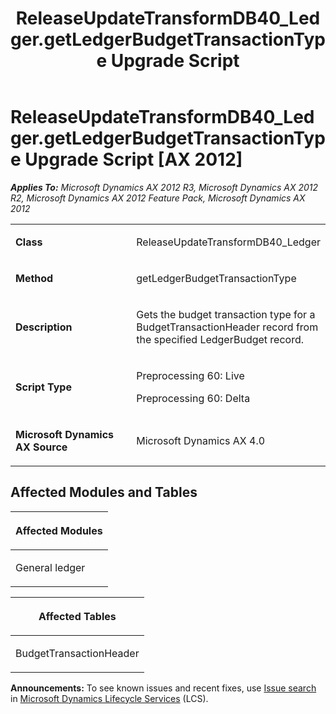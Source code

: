 ﻿---
title: ReleaseUpdateTransformDB40_Ledger.getLedgerBudgetTransactionType Upgrade Script
TOCTitle: ReleaseUpdateTransformDB40_Ledger.getLedgerBudgetTransactionType Upgrade Script
ms:assetid: 42f7c69c-0aa2-e681-dbaf-cf9a02e5b5ba
ms:mtpsurl: https://msdn.microsoft.com/en-us/library/JJ718859(v=AX.60)
ms:contentKeyID: 49707903
ms.date: 05/18/2015
mtps_version: v=AX.60
---

# ReleaseUpdateTransformDB40\_Ledger.getLedgerBudgetTransactionType Upgrade Script [AX 2012]


_**Applies To:** Microsoft Dynamics AX 2012 R3, Microsoft Dynamics AX 2012 R2, Microsoft Dynamics AX 2012 Feature Pack, Microsoft Dynamics AX 2012_

<table>
<colgroup>
<col style="width: 50%" />
<col style="width: 50%" />
</colgroup>
<tbody>
<tr class="odd">
<td><p><strong>Class</strong></p></td>
<td><p>ReleaseUpdateTransformDB40_Ledger</p></td>
</tr>
<tr class="even">
<td><p><strong>Method</strong></p></td>
<td><p>getLedgerBudgetTransactionType</p></td>
</tr>
<tr class="odd">
<td><p><strong>Description</strong></p></td>
<td><p>Gets the budget transaction type for a BudgetTransactionHeader record from the specified LedgerBudget record.</p></td>
</tr>
<tr class="even">
<td><p><strong>Script Type</strong></p></td>
<td><p>Preprocessing 60: Live</p>
<p>Preprocessing 60: Delta</p></td>
</tr>
<tr class="odd">
<td><p><strong>Microsoft Dynamics AX Source</strong></p></td>
<td><p>Microsoft Dynamics AX 4.0</p></td>
</tr>
</tbody>
</table>


## Affected Modules and Tables

<table>
<colgroup>
<col style="width: 100%" />
</colgroup>
<thead>
<tr class="header">
<th><p>Affected Modules</p></th>
</tr>
</thead>
<tbody>
<tr class="odd">
<td><p>General ledger</p></td>
</tr>
</tbody>
</table>


<table>
<colgroup>
<col style="width: 100%" />
</colgroup>
<thead>
<tr class="header">
<th><p>Affected Tables</p></th>
</tr>
</thead>
<tbody>
<tr class="odd">
<td><p>BudgetTransactionHeader</p></td>
</tr>
</tbody>
</table>

  
**Announcements:** To see known issues and recent fixes, use [Issue search](http://go.microsoft.com/fwlink/?linkid=389258) in [Microsoft Dynamics Lifecycle Services](http://go.microsoft.com/fwlink/?linkid=306505) (LCS).


